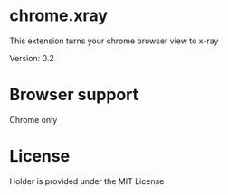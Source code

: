 # chrome.xray #
This extension turns your chrome browser view to x-ray

Version: 0.2

# Browser support #
Chrome only

# License #
Holder is provided under the MIT License